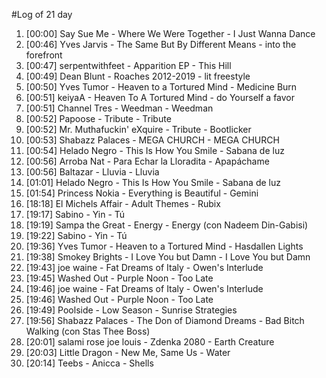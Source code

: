 #Log of 21 day

1. [00:00] Say Sue Me - Where We Were Together - I Just Wanna Dance
1. [00:46] Yves Jarvis - The Same But By Different Means - into the forefront
1. [00:47] serpentwithfeet - Apparition EP - This Hill
1. [00:49] Dean Blunt - Roaches 2012-2019 - lit freestyle
1. [00:50] Yves Tumor - Heaven to a Tortured Mind - Medicine Burn
1. [00:51] keiyaA - Heaven To A Tortured Mind - do Yourself a favor
1. [00:51] Channel Tres - Weedman - Weedman
1. [00:52] Papoose - Tribute - Tribute
1. [00:52] Mr. Muthafuckin' eXquire - Tribute - Bootlicker
1. [00:53] Shabazz Palaces - MEGA CHURCH - MEGA CHURCH
1. [00:54] Helado Negro - This Is How You Smile - Sabana de luz
1. [00:56] Arroba Nat - Para Echar la Lloradita - Apapáchame
1. [00:56] Baltazar - Lluvia - Lluvia
1. [01:01] Helado Negro - This Is How You Smile - Sabana de luz
1. [01:54] Princess Nokia - Everything is Beautiful - Gemini
1. [18:18] El Michels Affair - Adult Themes - Rubix
1. [19:17] Sabino - Yin - Tú
1. [19:19] Sampa the Great - Energy - Energy (con Nadeem Din-Gabisi)
1. [19:22] Sabino - Yin - Tú
1. [19:36] Yves Tumor - Heaven to a Tortured Mind - Hasdallen Lights
1. [19:38] Smokey Brights - I Love You but Damn - I Love You but Damn
1. [19:43] joe waine - Fat Dreams of Italy - Owen's Interlude
1. [19:45] Washed Out - Purple Noon - Too Late
1. [19:46] joe waine - Fat Dreams of Italy - Owen's Interlude
1. [19:46] Washed Out - Purple Noon - Too Late
1. [19:49] Poolside - Low Season - Sunrise Strategies
1. [19:56] Shabazz Palaces - The Don of Diamond Dreams - Bad Bitch Walking (con Stas Thee Boss)
1. [20:01] salami rose joe louis - Zdenka 2080 - Earth Creature
1. [20:03] Little Dragon - New Me, Same Us - Water
1. [20:14] Teebs - Anicca - Shells
